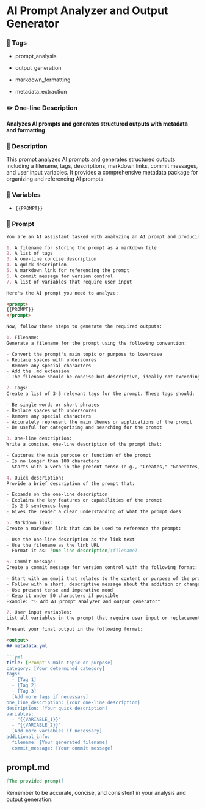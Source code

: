 # AI Prompt Analyzer and Output Generator

### 🔖 Tags



- prompt_analysis


- output_generation


- markdown_formatting


- metadata_extraction


### ✏️ One-line Description

**Analyzes AI prompts and generates structured outputs with metadata and formatting**

### 📄 Description

This prompt analyzes AI prompts and generates structured outputs including a filename, tags, descriptions, markdown links, commit messages, and user input variables. It provides a comprehensive metadata package for organizing and referencing AI prompts.

### 🔧 Variables



- `{{PROMPT}}`


### 📜 Prompt

```md
You are an AI assistant tasked with analyzing an AI prompt and producing specific outputs related to it. The prompt will be provided to you, and you should generate the following:

1. A filename for storing the prompt as a markdown file
2. A list of tags
3. A one-line concise description
4. A quick description
5. A markdown link for referencing the prompt
6. A commit message for version control
7. A list of variables that require user input

Here's the AI prompt you need to analyze:

<prompt>
{{PROMPT}}
</prompt>

Now, follow these steps to generate the required outputs:

1. Filename:
Generate a filename for the prompt using the following convention:

- Convert the prompt's main topic or purpose to lowercase
- Replace spaces with underscores
- Remove any special characters
- Add the .md extension
- The filename should be concise but descriptive, ideally not exceeding 50 characters

2. Tags:
Create a list of 3-5 relevant tags for the prompt. These tags should:

- Be single words or short phrases
- Replace spaces with underscores
- Remove any special characters
- Accurately represent the main themes or applications of the prompt
- Be useful for categorizing and searching for the prompt

3. One-line description:
Write a concise, one-line description of the prompt that:

- Captures the main purpose or function of the prompt
- Is no longer than 100 characters
- Starts with a verb in the present tense (e.g., "Creates," "Generates," "Analyzes")

4. Quick description:
Provide a brief description of the prompt that:

- Expands on the one-line description
- Explains the key features or capabilities of the prompt
- Is 2-3 sentences long
- Gives the reader a clear understanding of what the prompt does

5. Markdown link:
Create a markdown link that can be used to reference the prompt:

- Use the one-line description as the link text
- Use the filename as the link URL
- Format it as: [One-line description](filename)

6. Commit message:
Create a commit message for version control with the following format:

- Start with an emoji that relates to the content or purpose of the prompt
- Follow with a short, descriptive message about the addition or change
- Use present tense and imperative mood
- Keep it under 50 characters if possible
Example: "✨ Add AI prompt analyzer and output generator"

7. User input variables:
List all variables in the prompt that require user input or replacement. These should be in the format {{VARIABLE_NAME}} and listed one per line.

Present your final output in the following format:

<output>
## metadata.yml

```yml
title: [Prompt's main topic or purpose]
category: [Your determined category]
tags:
  - [Tag 1]
  - [Tag 2]
  - [Tag 3]
  [Add more tags if necessary]
one_line_description: [Your one-line description]
description: [Your quick description]
variables:
  - "{{VARIABLE_1}}"
  - "{{VARIABLE_2}}"
  [Add more variables if necessary]
additional_info:
  filename: [Your generated filename]
  commit_message: [Your commit message]
```

## prompt.md

```md
[The provided prompt]
```

</output>

Remember to be accurate, concise, and consistent in your analysis and output generation.

```